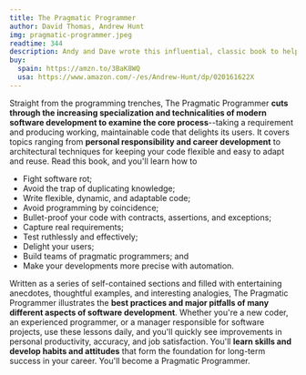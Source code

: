 ```yaml
---
title: The Pragmatic Programmer
author: David Thomas, Andrew Hunt
img: pragmatic-programmer.jpeg
readtime: 344
description: Andy and Dave wrote this influential, classic book to help their clients create better software and rediscover the joy of coding
buy:
  spain: https://amzn.to/3BaK8WQ
  usa: https://www.amazon.com/-/es/Andrew-Hunt/dp/020161622X
---
```


Straight from the programming trenches, The Pragmatic Programmer **cuts through the increasing specialization and technicalities of modern software development to examine the core process**--taking a requirement and producing working, maintainable code that delights its users. It covers topics ranging from **personal responsibility and career development** to architectural techniques for keeping your code flexible and easy to adapt and reuse. Read this book, and you'll learn how to

- Fight software rot;
- Avoid the trap of duplicating knowledge;
- Write flexible, dynamic, and adaptable code;
- Avoid programming by coincidence;
- Bullet-proof your code with contracts, assertions, and exceptions;
- Capture real requirements;
- Test ruthlessly and effectively;
- Delight your users;
- Build teams of pragmatic programmers; and
- Make your developments more precise with automation.

Written as a series of self-contained sections and filled with entertaining anecdotes, thoughtful examples, and interesting analogies, The Pragmatic Programmer illustrates the **best practices and major pitfalls of many different aspects of software development**. Whether you're a new coder, an experienced programmer, or a manager responsible for software projects, use these lessons daily, and you'll quickly see improvements in personal productivity, accuracy, and job satisfaction. You'll **learn skills and develop habits and attitudes** that form the foundation for long-term success in your career. You'll become a Pragmatic Programmer.

